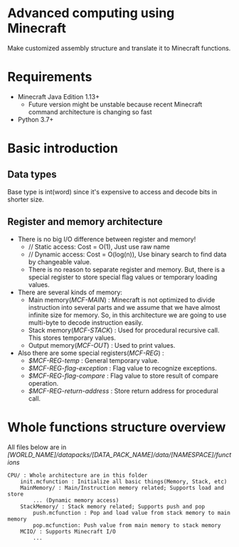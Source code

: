 # Advanced computing using Minecraft
Make customized assembly structure and translate it to Minecraft functions.

# Requirements
- Minecraft Java Edition 1.13+
    - Future version might be unstable because recent Minecraft command architecture
    is changing so fast
- Python 3.7+

# Basic introduction

## Data types
Base type is int(word) since it's expensive to access and decode bits in shorter size.

## Register and memory architecture
- There is no big I/O difference between register and memory!
    - // Static access: Cost = O(1), Just use raw name
    - // Dynamic access: Cost = O(log(n)), Use binary search to find data by changeable value.
    - There is no reason to separate register and memory. 
    But, there is a special register to store special flag values or temporary loading values.
- There are several kinds of memory:
    - Main memory(*MCF-MAIN*) :
    Minecraft is not optimized to divide instruction into several parts 
    and we assume that we have almost infinite size for memory.
    So, in this architecture we are going to use multi-byte to decode instruction easily.
    - Stack memory(*MCF-STACK*) :
    Used for procedural recursive call. This stores temporary values.
    - Output memory(*MCF-OUT*) :
    Used to print values. 
- Also there are some special registers(*MCF-REG*) :
    - *$MCF-REG-temp* : General temporary value.
    - *$MCF-REG-flag-exception* : Flag value to recognize exceptions.
    - *$MCF-REG-flag-compare* : Flag value to store result of compare operation.
    - *$MCF-REG-return-address* : Store return address for procedural call.

# Whole functions structure overview
All files below are in *[WORLD_NAME]/datapacks/[DATA_PACK_NAME]/data/[NAMESPACE]/functions*
```
CPU/ : Whole architecture are in this folder
    init.mcfunction : Initialize all basic things(Memory, Stack, etc)
    MainMemory/ : Main/Instruction memory related; Supports load and store
        ... (Dynamic memory access)
    StackMemory/ : Stack memory related; Supports push and pop
        push.mcfunction : Pop and load value from stack memory to main memory
        pop.mcfunction: Push value from main memory to stack memory
    MCIO/ : Supports Minecraft I/O
        ...
```
